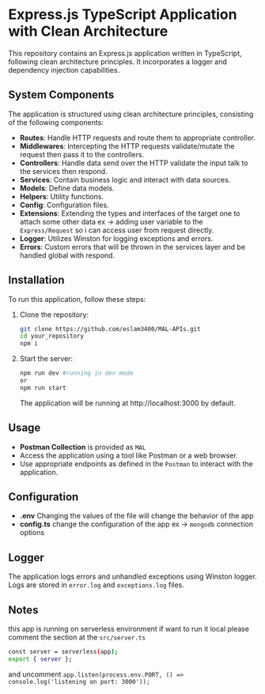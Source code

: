 # Express.js TypeScript Application with Clean Architecture

This repository contains an Express.js application written in TypeScript, following clean architecture principles. It incorporates a logger and dependency injection capabilities.

## System Components

The application is structured using clean architecture principles, consisting of the following components:

- **Routes**: Handle HTTP requests and route them to appropriate controller.
- **Middlewares**: Intercepting the HTTP requests validate/mutate the request then pass it to the controllers.
- **Controllers**: Handle data send over the HTTP validate the input talk to the services then respond.
- **Services**: Contain business logic and interact with data sources.
- **Models**: Define data models.
- **Helpers**: Utility functions.
- **Config**: Configuration files.
- **Extensions**: Extending the types and interfaces of the target one to attach some other data ex -> adding user variable to the `Express/Request` so i can access user from request directly.
- **Logger**: Utilizes Winston for logging exceptions and errors.
- **Errors**: Custom errors that will be thrown in the services layer and be handled global with respond.

## Installation

To run this application, follow these steps:

1. Clone the repository:

   ```bash
   git clone https://github.com/eslam3400/MAL-APIs.git
   cd your_repository
   npm i
   ```

2. Start the server:

   ```bash
   npm run dev #running in dev mode
   or
   npm run start
   ```

   The application will be running at http://localhost:3000 by default.

## Usage

- **Postman Collection** is provided as `MAL`
- Access the application using a tool like Postman or a web browser.
- Use appropriate endpoints as defined in the `Postman` to interact with the application.

## Configuration

- **.env** Changing the values of the file will change the behavior of the app
- **config.ts** change the configuration of the app ex -> `mongodb` connection options

## Logger

The application logs errors and unhandled exceptions using Winston logger. Logs are stored in `error.log` and `exceptions.log` files.

## Notes

this app is running on serverless environment if want to run it local please comment the section at the `src/server.ts`

```bash
const server = serverless(app);
export { server };
```

and uncomment `app.listen(process.env.PORT, () => console.log('listening on port: 3000'));`
